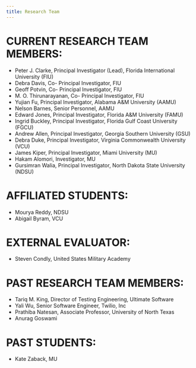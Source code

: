 ```yaml
---
title: Research Team
---
```


# CURRENT RESEARCH TEAM MEMBERS:


- Peter J. Clarke, Principal Investigator (Lead), Florida International University (FIU)
- Debra Davis, Co- Principal Investigator, FIU
- Geoff Potvin, Co- Principal Investigator, FIU
- M. O. Thirunarayanan, Co- Principal Investigator, FIU
- Yujian Fu, Principal Investigator, Alabama A&M University (AAMU)
- Nelson Barnes, Senior Personnel, AAMU
- Edward Jones, Principal Investigator, Florida A&M University (FAMU)
- Ingrid Buckley, Principal Investigator, Florida Gulf Coast University (FGCU)
- Andrew Allen, Principal Investigator, Georgia Southern University (GSU)
- Debra Duke, Principal Investigator, Virginia Commonwealth University (VCU)
- James Kiper, Principal Investigator, Miami University (MU)
- Hakam Alomori, Investigator, MU
- Gursimran Walia, Principal Investigator, North Dakota State University (NDSU)

# AFFILIATED STUDENTS:

- Mourya Reddy, NDSU
- Abigail Byram, VCU

# EXTERNAL EVALUATOR:
- Steven Condly, United States Military Academy

# PAST RESEARCH TEAM MEMBERS:

- Tariq M. King, Director of Testing Engineering, Ultimate Software
- Yali Wu, Senior Software Engineer, Twilio, Inc
- Prathiba Natesan, Associate Professor, University of North Texas
- Anurag Goswami

# PAST STUDENTS:

- Kate Zaback, MU
